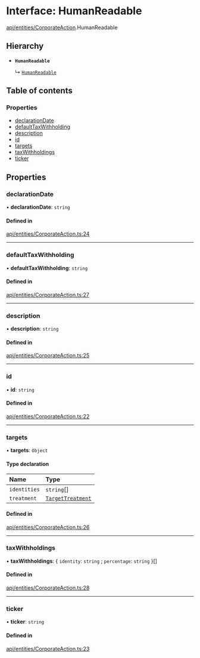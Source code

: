 # Interface: HumanReadable

[api/entities/CorporateAction](../wiki/api.entities.CorporateAction).HumanReadable

## Hierarchy

- **`HumanReadable`**

  ↳ [`HumanReadable`](../wiki/api.entities.DividendDistribution.HumanReadable)

## Table of contents

### Properties

- [declarationDate](../wiki/api.entities.CorporateAction.HumanReadable#declarationdate)
- [defaultTaxWithholding](../wiki/api.entities.CorporateAction.HumanReadable#defaulttaxwithholding)
- [description](../wiki/api.entities.CorporateAction.HumanReadable#description)
- [id](../wiki/api.entities.CorporateAction.HumanReadable#id)
- [targets](../wiki/api.entities.CorporateAction.HumanReadable#targets)
- [taxWithholdings](../wiki/api.entities.CorporateAction.HumanReadable#taxwithholdings)
- [ticker](../wiki/api.entities.CorporateAction.HumanReadable#ticker)

## Properties

### declarationDate

• **declarationDate**: `string`

#### Defined in

[api/entities/CorporateAction.ts:24](https://github.com/PolymathNetwork/polymesh-sdk/blob/299ce247/src/api/entities/CorporateAction.ts#L24)

___

### defaultTaxWithholding

• **defaultTaxWithholding**: `string`

#### Defined in

[api/entities/CorporateAction.ts:27](https://github.com/PolymathNetwork/polymesh-sdk/blob/299ce247/src/api/entities/CorporateAction.ts#L27)

___

### description

• **description**: `string`

#### Defined in

[api/entities/CorporateAction.ts:25](https://github.com/PolymathNetwork/polymesh-sdk/blob/299ce247/src/api/entities/CorporateAction.ts#L25)

___

### id

• **id**: `string`

#### Defined in

[api/entities/CorporateAction.ts:22](https://github.com/PolymathNetwork/polymesh-sdk/blob/299ce247/src/api/entities/CorporateAction.ts#L22)

___

### targets

• **targets**: `Object`

#### Type declaration

| Name | Type |
| :------ | :------ |
| `identities` | `string`[] |
| `treatment` | [`TargetTreatment`](../wiki/api.entities.CorporateActionBase.types.TargetTreatment) |

#### Defined in

[api/entities/CorporateAction.ts:26](https://github.com/PolymathNetwork/polymesh-sdk/blob/299ce247/src/api/entities/CorporateAction.ts#L26)

___

### taxWithholdings

• **taxWithholdings**: { `identity`: `string` ; `percentage`: `string`  }[]

#### Defined in

[api/entities/CorporateAction.ts:28](https://github.com/PolymathNetwork/polymesh-sdk/blob/299ce247/src/api/entities/CorporateAction.ts#L28)

___

### ticker

• **ticker**: `string`

#### Defined in

[api/entities/CorporateAction.ts:23](https://github.com/PolymathNetwork/polymesh-sdk/blob/299ce247/src/api/entities/CorporateAction.ts#L23)
